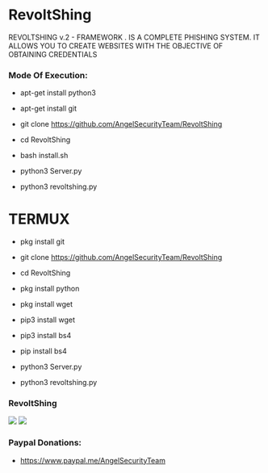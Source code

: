 # RevoltShing
 REVOLTSHING v.2 - FRAMEWORK . IS A COMPLETE PHISHING SYSTEM. IT ALLOWS YOU TO CREATE WEBSITES WITH THE OBJECTIVE OF OBTAINING CREDENTIALS


<h3> Mode Of Execution: </h3>

* apt-get install python3

* apt-get install git 

* git clone https://github.com/AngelSecurityTeam/RevoltShing

* cd RevoltShing

* bash install.sh

* python3 Server.py

* python3 revoltshing.py

# TERMUX

* pkg install git

* git clone  https://github.com/AngelSecurityTeam/RevoltShing

* cd RevoltShing

* pkg install python

* pkg install wget

* pip3 install wget

* pip3 install bs4

* pip install bs4

* python3 Server.py

* python3 revoltshing.py

<h3> RevoltShing </h3>

<img src="https://github.com/AngelSecurityTeam/RevoltShing/blob/master/rv1.png">

<img src="https://github.com/AngelSecurityTeam/RevoltShing/blob/master/RV2.png">

<h3> Paypal Donations: </h3>

* https://www.paypal.me/AngelSecurityTeam
